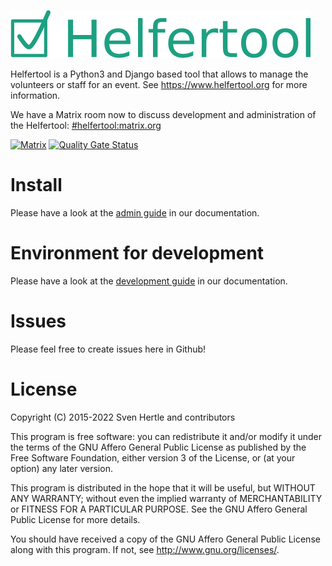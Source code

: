 ![Helfertool](https://raw.githubusercontent.com/helfertool/graphics/master/logo/logo_with_text.png)

Helfertool is a Python3 and Django based tool that allows to manage the
volunteers or staff for an event. See <https://www.helfertool.org> for more information.

We have a Matrix room now to discuss development and administration of the Helfertool: [#helfertool:matrix.org](https://matrix.to/#/#helfertool:matrix.org)

[![Matrix](https://www.helfertool.org/img/matrix-badge-github.svg)](https://matrix.to/#/#helfertool:matrix.org)
[![Quality Gate Status](https://sonarcloud.io/api/project_badges/measure?project=helfertool_helfertool&metric=alert_status)](https://sonarcloud.io/dashboard?id=helfertool_helfertool)

# Install

Please have a look at the
[admin guide](https://docs.helfertool.org/admin/index.html)
in our documentation.

# Environment for development

Please have a look at the
[development guide](https://docs.helfertool.org/development/environment.html)
in our documentation.

# Issues

Please feel free to create issues here in Github!

# License

Copyright (C) 2015-2022  Sven Hertle and contributors

This program is free software: you can redistribute it and/or modify
it under the terms of the GNU Affero General Public License as
published by the Free Software Foundation, either version 3 of the
License, or (at your option) any later version.

This program is distributed in the hope that it will be useful,
but WITHOUT ANY WARRANTY; without even the implied warranty of
MERCHANTABILITY or FITNESS FOR A PARTICULAR PURPOSE.  See the
GNU Affero General Public License for more details.

You should have received a copy of the GNU Affero General Public License
along with this program.  If not, see <http://www.gnu.org/licenses/>.
